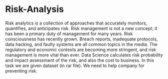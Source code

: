 # Risk-Analysis
Risk analytics is a collection of approaches that accurately monitors, quantifies, and 
anticipates risk. Risk management is not a new concept; it has been a primary duty 
of management for many years. Risk consciousness has recently grown. Breach 
reports, inadequate protocols, data hacking, and faulty systems are all common topics 
in the media. The regulatory and economic contexts are becoming more stringent, 
and risk management is more vital than ever. Data Science calculates risk probability 
and impact assessment of the risk, and also the cost to business.
In this task we are given dataset (in rar file). We need to help company for preventing risk.
